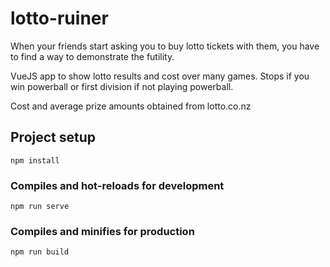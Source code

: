 # lotto-ruiner
When your friends start asking you to buy lotto tickets with them, you have to find a way to demonstrate the futility. 

VueJS app to show lotto results and cost over many games. Stops if you win powerball or first division if not playing powerball.

Cost and average prize amounts obtained from lotto.co.nz


## Project setup
```
npm install
```

### Compiles and hot-reloads for development
```
npm run serve
```

### Compiles and minifies for production
```
npm run build
```



